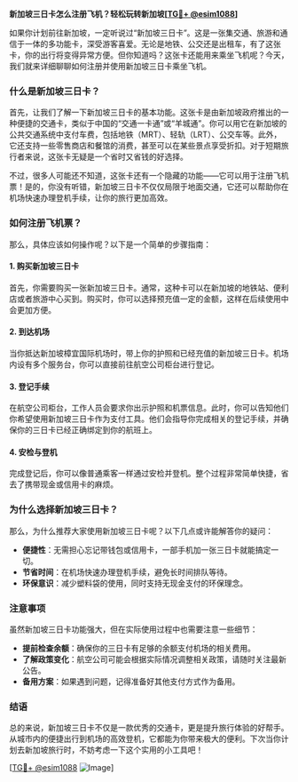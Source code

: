 **新加坡三日卡怎么注册飞机？轻松玩转新加坡[[TG💪+ @esim1088](https://t.me/s/esim1088)]**

如果你计划前往新加坡，一定听说过“新加坡三日卡”。这是一张集交通、旅游和通信于一体的多功能卡，深受游客喜爱。无论是地铁、公交还是出租车，有了这张卡，你的出行将变得异常方便。但你知道吗？这张卡还能用来乘坐飞机呢？今天，我们就来详细聊聊如何注册并使用新加坡三日卡乘坐飞机。

### 什么是新加坡三日卡？

首先，让我们了解一下新加坡三日卡的基本功能。这张卡是由新加坡政府推出的一种便捷的交通卡，类似于中国的“交通一卡通”或“羊城通”。你可以用它在新加坡的公共交通系统中支付车费，包括地铁（MRT）、轻轨（LRT）、公交车等。此外，它还支持一些零售商店和餐馆的消费，甚至可以在某些景点享受折扣。对于短期旅行者来说，这张卡无疑是一个省时又省钱的好选择。

不过，很多人可能还不知道，这张卡还有一个隐藏的功能——它可以用于注册飞机票！是的，你没有听错，新加坡三日卡不仅仅局限于地面交通，它还可以帮助你在机场快速办理登机手续，让你的旅行更加高效。

### 如何注册飞机票？

那么，具体应该如何操作呢？以下是一个简单的步骤指南：

#### 1. 购买新加坡三日卡

首先，你需要购买一张新加坡三日卡。通常，这种卡可以在新加坡的地铁站、便利店或者旅游中心买到。购买时，你可以选择预充值一定的金额，这样在后续使用中会更加方便。

#### 2. 到达机场

当你抵达新加坡樟宜国际机场时，带上你的护照和已经充值的新加坡三日卡。机场内设有多个服务台，你可以直接前往航空公司柜台进行登记。

#### 3. 登记手续

在航空公司柜台，工作人员会要求你出示护照和机票信息。此时，你可以告知他们你希望使用新加坡三日卡作为支付工具。他们会指导你完成相关的登记手续，并确保你的三日卡已经正确绑定到你的航班上。

#### 4. 安检与登机

完成登记后，你可以像普通乘客一样通过安检并登机。整个过程非常简单快捷，省去了携带现金或信用卡的麻烦。

### 为什么选择新加坡三日卡？

那么，为什么推荐大家使用新加坡三日卡呢？以下几点或许能解答你的疑问：

- **便捷性**：无需担心忘记带钱包或信用卡，一部手机加一张三日卡就能搞定一切。
- **节省时间**：在机场快速办理登机手续，避免长时间排队等待。
- **环保意识**：减少塑料袋的使用，同时支持无现金支付的环保理念。

### 注意事项

虽然新加坡三日卡功能强大，但在实际使用过程中也需要注意一些细节：

- **提前检查余额**：确保你的三日卡有足够的余额支付机场的相关费用。
- **了解政策变化**：航空公司可能会根据实际情况调整相关政策，请随时关注最新公告。
- **备用方案**：如果遇到问题，记得准备好其他支付方式作为备用。

### 结语

总的来说，新加坡三日卡不仅是一款优秀的交通卡，更是提升旅行体验的好帮手。从城市内的便捷出行到机场的高效登机，它都能为你带来极大的便利。下次当你计划去新加坡旅行时，不妨考虑一下这个实用的小工具吧！

[[TG💪+ @esim1088](https://t.me/s/esim1088) ![Image](https://i.postimg.cc/4NQfJmqS/Snipaste-2025-05-13-00-14-12.png)]